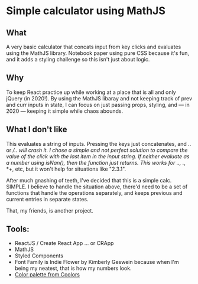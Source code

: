 # Simple calculator using MathJS

## What
A very basic calculator that concats input from key clicks and evaluates using the MathJS library. 
Notebook paper using pure CSS because it's fun, and it adds a styling challenge so this isn't just about logic. 

## Why
To keep React practice up while working at a place that is all and only jQuery (in 2020!). By using the MathJS libaray and not keeping track of  prev and curr inputs in state, I can focus on just passing props, styling, and — in 2020 — keeping it simple while chaos abounds.

## What I don't like
This evaluates a string of inputs. Pressing the keys just concatenates, and .. or */.. will crash it. I chose a simple and not perfect solution to compare the value of the click with the last item in the input string. If neither evaluate as a number using isNan(), then the function just returns. This works for .., .*, *+, etc, but it won't help for situations like "2.3.1".

After much gnashing of teeth, I've decided that this is a simple calc. SIMPLE. I believe to handle the situation above, there'd need to be a set of functions that handle the operations separately, and keeps previous and current entries in separate states.

That, my friends, is another project.

## Tools:
* ReactJS / Create React App ... or CRApp
* MathJS
* Styled Components
* Font Family is Indie Flower by Kimberly Geswein because when I'm being my neatest, that is how my numbers look.
* [Color palette from Coolors](https://coolors.co/086788-07a0c3-f0c808-fff1d0-dd1c1a)
